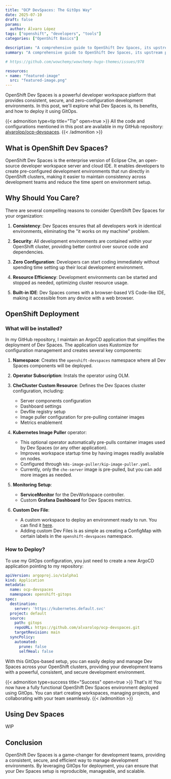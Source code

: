 ```yaml
---
title: "OCP DevSpaces: The GitOps Way"
date: 2025-07-10
draft: false
params:
  author: Álvaro López
tags: ["openshift", "developers", "tools"]
categories: ["OpenShift Basics"]

description: "A comprehensive guide to OpenShift Dev Spaces, its upstream project, and how to deploy it using GitOps"
summary: "A comprehensive guide to OpenShift Dev Spaces, its upstream project, and how to deploy it using GitOps"

# https://github.com/wowchemy/wowchemy-hugo-themes/issues/978

resources:
- name: "featured-image"
  src: "featured-image.png"
---
```


OpenShift Dev Spaces is a powerful developer workspace platform that provides consistent, secure, and zero-configuration development environments. In this post, we'll explore what Dev Spaces is, its benefits, and how to deploy it using GitOps.

{{< admonition type=tip title="Tip" open=true >}}
All the code and configurations mentioned in this post are available in my GitHub repository: [alvarolop/ocp-devspaces](https://github.com/alvarolop/ocp-devspaces).
{{< /admonition >}}


## What is OpenShift Dev Spaces?

OpenShift Dev Spaces is the enterprise version of Eclipse Che, an open-source developer workspace server and cloud IDE. It enables developers to create pre-configured development environments that run directly in OpenShift clusters, making it easier to maintain consistency across development teams and reduce the time spent on environment setup.



## Why Should You Care?

There are several compelling reasons to consider OpenShift Dev Spaces for your organization:

1. **Consistency**: Dev Spaces ensures that all developers work in identical environments, eliminating the "it works on my machine" problem.

2. **Security**: All development environments are contained within your OpenShift cluster, providing better control over source code and dependencies.

3. **Zero Configuration**: Developers can start coding immediately without spending time setting up their local development environment.

4. **Resource Efficiency**: Development environments can be started and stopped as needed, optimizing cluster resource usage.

5. **Built-in IDE**: Dev Spaces comes with a browser-based VS Code-like IDE, making it accessible from any device with a web browser.



## OpenShift Deployment


### What will be installed?

In my GitHub repository, I maintain an ArgoCD application that simplifies the deployment of Dev Spaces. The application uses Kustomize for configuration management and creates several key components:

1. **Namespace**: Creates the `openshift-devspaces` namespace where all Dev Spaces components will be deployed.

2. **Operator Subscription**: Instals the operator using OLM.

3. **CheCluster Custom Resource**: Defines the Dev Spaces cluster configuration, including:
   - Server components configuration
   - Dashboard settings
   - Devfile registry setup
   - Image puller configuration for pre-pulling container images
   - Metrics enablement

4. **Kubernetes Image Puller** operator:
   - This optional operator automatically pre-pulls container images used by Dev Spaces (or any other application).
   - Improves workspace startup time by having images readily available on nodes.
   - Configured through `k8s-image-puller/kip-image-puller.yaml`.
   - Currently, only the `che-server` image is pre-pulled, but you can add more images as needed.

5. **Monitoring Setup**:
   - **ServiceMonitor** for the DevWorkspace controller. 
   - Custom **Grafana Dashboard** for Dev Spaces metrics.
  
6. **Custom Dev File**:
   - A custom workspace to deploy an environment ready to run. You can find it [here](https://raw.githubusercontent.com/rht-labs/enablement-framework/main/codereadyworkspaces/tl500-devfile-v2.yaml?che-editor=che-incubator/che-code/latest).
   - Adding custom Dev Files is as simple as creating a ConfigMap with certain labels in the `openshift-devspaces` namespace.




### How to Deploy?

To use my GitOps configuration, you just need to create a new ArgoCD application pointing to my repository:

```yaml
apiVersion: argoproj.io/v1alpha1
kind: Application
metadata:
  name: ocp-devspaces
  namespace: openshift-gitops
spec:
  destination:
    server: 'https://kubernetes.default.svc'
  project: default
  source:
    path: gitops
    repoURL: https://github.com/alvarolop/ocp-devspaces.git
    targetRevision: main
  syncPolicy:
    automated:
      prune: false
      selfHeal: false
```

With this GitOps-based setup, you can easily deploy and manage Dev Spaces across your OpenShift clusters, providing your development teams with a powerful, consistent, and secure development environment.


{{< admonition type=success title="Success" open=true >}}
That's it! You now have a fully functional OpenShift Dev Spaces environment deployed using GitOps. You can start creating workspaces, managing projects, and collaborating with your team seamlessly.
{{< /admonition >}}


## Using Dev Spaces

WIP


## Conclusion

OpenShift Dev Spaces is a game-changer for development teams, providing a consistent, secure, and efficient way to manage development environments. By leveraging GitOps for deployment, you can ensure that your Dev Spaces setup is reproducible, manageable, and scalable.
